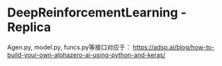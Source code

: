 # DeepReinforcementLearning - Replica

Agen.py, model.py, funcs.py等接口对应于：
https://adsp.ai/blog/how-to-build-your-own-alphazero-ai-using-python-and-keras/
